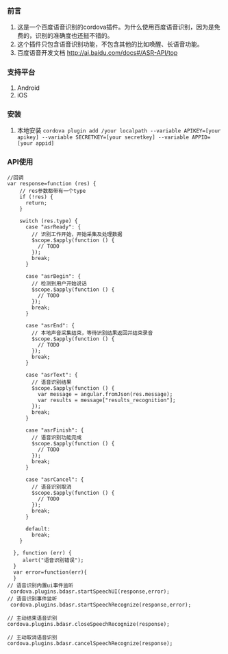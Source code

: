 ### 前言
1. 这是一个百度语音识别的cordova插件。为什么使用百度语音识别，因为是免费的，识别的准确度也还挺不错的。
2. 这个插件只包含语音识别功能，不包含其他的比如唤醒、长语音功能。
3. 百度语音开发文档 http://ai.baidu.com/docs#/ASR-API/top

### 支持平台
1. Android
2. iOS

### 安装
1. 本地安装
`cordova plugin add /your localpath --variable APIKEY=[your apikey] --variable SECRETKEY=[your secretkey] --variable APPID=[your appid]  `


### API使用
	//回调
	var response=function (res) {
        // res参数都带有一个type
        if (!res) {
          return;
        }

        switch (res.type) {
          case "asrReady": {
            // 识别工作开始，开始采集及处理数据
            $scope.$apply(function () {
              // TODO
            });
            break;
          }

          case "asrBegin": {
            // 检测到用户开始说话
            $scope.$apply(function () {
              // TODO
            });
            break;
          }

          case "asrEnd": {
            // 本地声音采集结束，等待识别结果返回并结束录音
            $scope.$apply(function () {
              // TODO
            });
            break;
          }

          case "asrText": {
            // 语音识别结果
            $scope.$apply(function () {
              var message = angular.fromJson(res.message);
              var results = message["results_recognition"];
            });
            break;
          }

          case "asrFinish": {
            // 语音识别功能完成
            $scope.$apply(function () {
              // TODO
            });
            break;
          }

          case "asrCancel": {
            // 语音识别取消
            $scope.$apply(function () {
              // TODO
            });
            break;
          }

          default:
            break;
        }

      }, function (err) {
         alert("语音识别错误");
      }
	  var error=function(err){
	  }
    // 语音识别内置ui事件监听
     cordova.plugins.bdasr.startSpeechUI(response,error);
    // 语音识别事件监听
     cordova.plugins.bdasr.startSpeechRecognize(response,error);

    // 主动结束语音识别
    cordova.plugins.bdasr.closeSpeechRecognize(response);

    // 主动取消语音识别
    cordova.plugins.bdasr.cancelSpeechRecognize(response);



